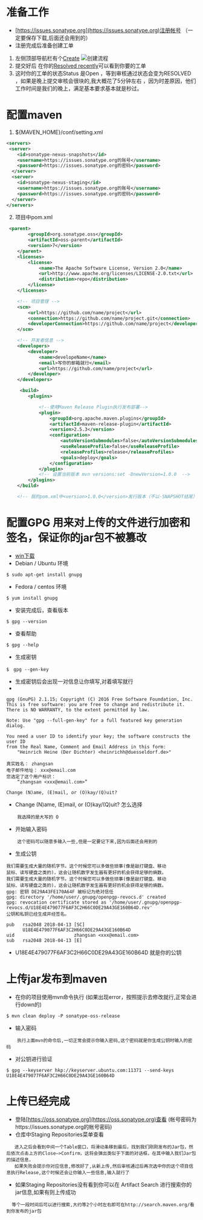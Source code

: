 # 准备工作
- [https://issues.sonatype.org](https://issues.sonatype.org)注册帐号 （一定要保存下载,后面还会用到的）
- 注册完成后准备创建工单
1. 左侧顶部导航栏有个[Create](https://issues.sonatype.org/secure/CreateIssue!default.jspa)
![创建流程](create.png)
2. 提交好后 在你的[Resolved recently](https://issues.sonatype.org/browse/)可以看到你要的工单
3. 这时你的工单的状态Status 是Open ，等到审核通过状态会变为RESOLVED ，如果是晚上提交审核会很块的,我大概花了5分钟左右 ，因为时差原因，他们工作时间是我们的晚上，满足基本要求基本就是秒过。

# 配置maven

1. ${MAVEN_HOME}/conf/setting.xml
```xml
<servers>
 <server>
    <id>sonatype-nexus-snapshots</id>
    <username>https://issues.sonatype.org的账号</username>
    <password>https://issues.sonatype.org的密码</password>
  </server>
  <server>
    <id>sonatype-nexus-staging</id>
    <username>https://issues.sonatype.org的账号</username>
    <password>https://issues.sonatype.org的密码</password>
  </server>
</servers>
```
2. 项目中pom.xml
```xml
 <parent>
        <groupId>org.sonatype.oss</groupId>
        <artifactId>oss-parent</artifactId>
        <version>7</version>
    </parent>
    <licenses>
        <license>
            <name>The Apache Software License, Version 2.0</name>
            <url>http://www.apache.org/licenses/LICENSE-2.0.txt</url>
            <distribution>repo</distribution>
        </license>
    </licenses>

    <!-- 项目管理 -->
    <scm>
        <url>https://github.com/name/project</url>
        <connection>https://github.com/name/project.git</connection>
        <developerConnection>https://github.com/name/project</developerConnection>
    </scm>

    <!-- 开发者信息 -->
    <developers>
        <developer>
            <name>developeName</name>
            <email>写你的邮箱就行</email>
            <url>https://github.com/name/project</url>
        </developer>
    </developers>

     <build>
        <plugins>

            <!--使用Maven Release Plugin执行发布部署-->
            <plugin>
                <groupId>org.apache.maven.plugins</groupId>
                <artifactId>maven-release-plugin</artifactId>
                <version>2.5.3</version>
                <configuration>
                    <autoVersionSubmodules>false</autoVersionSubmodules>
                    <useReleaseProfile>false</useReleaseProfile>
                    <releaseProfiles>release</releaseProfiles>
                    <goals>deploy</goals>
                </configuration>
            </plugin>
            <!-- 设置当前版本 mvn versions:set -DnewVersion=1.0.0  -->
        </plugins>
    </build>

    <!-- 我的pom.xml中<version>1.0.0</version>发行版本（不以-SNAPSHOT结尾） -->
```

# 配置GPG 用来对上传的文件进行加密和签名，保证你的jar包不被篡改
- [win下载](https://www.gpg4win.org/ )
- Debian / Ubuntu 环境
```
$ sudo apt-get install gnupg
```
- Fedora / centos 环境
```
$ yum install gnupg
```
- 安装完成后，查看版本
```
$ gpg --version
```
- 查看帮助
```
$ gpg --help
```
- 生成密钥
```
$　gpg --gen-key
```
- 生成密钥后会出现一对信息让你填写,对着填写就行
- 
```
gpg (GnuPG) 2.1.15; Copyright (C) 2016 Free Software Foundation, Inc.
This is free software: you are free to change and redistribute it.
There is NO WARRANTY, to the extent permitted by law.

Note: Use "gpg --full-gen-key" for a full featured key generation dialog.

You need a user ID to identify your key; the software constructs the user ID
from the Real Name, Comment and Email Address in this form:
    "Heinrich Heine (Der Dichter) <heinrichh@duesseldorf.de>"

真实姓名： zhangsan
电子邮件地址： xxx@email.com
您选定了这个用户标识：
    “zhangsan <xxx@email.com>”

Change (N)ame, (E)mail, or (O)kay/(Q)uit? 

```
- Change (N)ame, (E)mail, or (O)kay/(Q)uit? 怎么选择
```
    我选择的是大写的 O
```
- 开始输入密码
```
    这个密码可以随意多输入一些,但是一定要记下来,因为后面还会用到的
```
- 生成公钥
```
我们需要生成大量的随机字节。这个时候您可以多做些琐事(像是敲打键盘、移动
鼠标、读写硬盘之类的)，这会让随机数字发生器有更好的机会获得足够的熵数。
我们需要生成大量的随机字节。这个时候您可以多做些琐事(像是敲打键盘、移动
鼠标、读写硬盘之类的)，这会让随机数字发生器有更好的机会获得足够的熵数。
gpg: 密钥 DE29A43FE170A64F 被标记为绝对信任
gpg: directory '/home/user/.gnupg/openpgp-revocs.d' created
gpg: revocation certificate stored as '/home/user/.gnupg/openpgp-revocs.d/U18E4E479077F6AF3C2H66C0DE29A43GE160B64D.rev'
公钥和私钥已经生成并经签名。

pub   rsa2048 2018-04-13 [SC]
      U18E4E479077F6AF3C2H66C0DE29A43GE160B64D
uid                      zhangsan <xxx@email.com>
sub   rsa2048 2018-04-13 [E]
```
- U18E4E479077F6AF3C2H66C0DE29A43GE160B64D 就是你的公钥

# 上传jar发布到maven
- 在你的项目使用mvn命令执行 (如果出现error，按照提示去修改就行,正常会进行down的)
```
$ mvn clean deploy -P sonatype-oss-release
```
- 输入密码
```
    执行上面mvn的命令后,一切正常会提示你输入密码,这个密码就是你生成公钥时输入的密码
```
- 对公钥进行验证
```
$ gpg --keyserver hkp://keyserver.ubuntu.com:11371 --send-keys U18E4E479077F6AF3C2H66C0DE29A43GE160B64D
```

# 上传已经完成
- 登陆[https://oss.sonatype.org](https://oss.sonatype.org)查看 (帐号密码为https://issues.sonatype.org的帐号密码)
- 仓库中Staging Repositories菜单查看
```
   进入之后会看到中间一个Table窗口，将滑动条移到最后，找到我们刚刚发布的Jar包，然后依次点击上方的Close–>Confirm，这将会弹出类似于下面的对话框，在其中输入我们Jar包的描述信息，
   如果失败会提示你对应信息,修改好了,从新上传,然后审核通过后再次选中你的这个项目信息执行Release,这个时候还会让你输入一些信息,输入就行了 
```
- 如果Staging Repositories没有看到你可以在 Artifact Search 进行搜索你的jar信息,如果有则上传成功
```
  等个一段时间后可以进行搜索,大约等2个小时左右即可在http://search.maven.org/看到你发布的jar包
```
